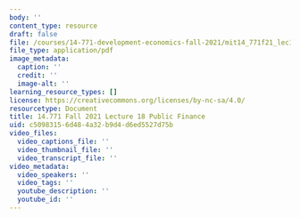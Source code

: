 ```yaml
---
body: ''
content_type: resource
draft: false
file: /courses/14-771-development-economics-fall-2021/mit14_771f21_lec18_pf1.pdf
file_type: application/pdf
image_metadata:
  caption: ''
  credit: ''
  image-alt: ''
learning_resource_types: []
license: https://creativecommons.org/licenses/by-nc-sa/4.0/
resourcetype: Document
title: 14.771 Fall 2021 Lecture 18 Public Finance
uid: c5098315-6d48-4a32-b9d4-d6ed5527d75b
video_files:
  video_captions_file: ''
  video_thumbnail_file: ''
  video_transcript_file: ''
video_metadata:
  video_speakers: ''
  video_tags: ''
  youtube_description: ''
  youtube_id: ''
---
```

